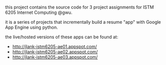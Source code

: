 this project contains the source code for 3 project assignments for ISTM 6205 Internet Computing @gwu.

it is a series of projects that incrementally build a resume "app" with Google App Engine using python.

the live/hosted versions of these apps can be found at:

* http://jlank-istm6205-ae01.appspot.com/
* http://jlank-istm6205-ae02.appspot.com/
* http://jlank-istm6205-ae03.appspot.com/